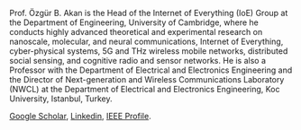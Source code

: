 Prof. Özgür B. Akan is the Head of the Internet of Everything (IoE) Group at the Department of Engineering, University of Cambridge, where he conducts highly advanced theoretical and experimental research on nanoscale, molecular, and neural communications, Internet of Everything, cyber-physical systems, 5G and THz wireless mobile networks, distributed social sensing, and cognitive radio and sensor networks. He is also a Professor with the Department of Electrical and Electronics Engineering and the Director of Next-generation and Wireless Communications Laboratory (NWCL) at the Department of Electrical and Electronics Engineering, Koc University, Istanbul, Turkey.

[Google Scholar](https://scholar.google.com/citations?user=Hy-HMd8AAAAJ&hl=en), [Linkedin](https://www.linkedin.com/in/%C3%B6zg%C3%BCr-bar%C4%B1%C5%9F-akan-90047a72/), [IEEE Profile](https://ieeexplore.ieee.org/author/38484380700/).

<!-- Further information can be found here: [Prof. Akan](https://cambridge-ioe-group.github.io/prof/). -->